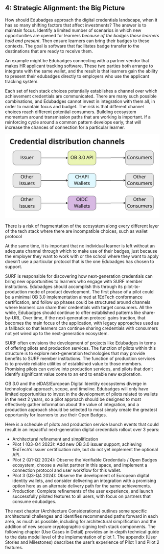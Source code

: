 4: Strategic Alignment: the Big Picture
------------------------------------

How should Edubadges approach the digital credentials landscape, when it has so many shifting factors that affect investments? The answer is to maintain focus. Identify a limited number of scenarios in which new opportunities are opened for learners _because of the badges those learners hold and present_. Then ensure learners can bring their badges to these contexts. The goal is software that facilitates badge transfer to the destinations that are ready to receive them.

An example might be Edubadges connecting with a partner vendor that makes HR applicant tracking software. These two parties both arrange to integrate with the same wallet, and the result is that learners gain the ability to present their edubadges directly to employers who use the applicant tracking system.

Each set of tech stack choices potentially establishes a channel over which achievement credentials are communicated. There are many such possible combinations, and Edubadges cannot invest in integration with them all, in order to maintain focus and budget. The risk is that different channel choices reach different potential consumers. Building ecosystem momentum around transmission paths that are working is important. If a reinforcing cycle around a common pattern develops early, that will increase the chances of connection for a particular learner.

![There is a risk of fragmentation of the ecosystem along every different layer of the tech stack where there are incompatible choices, such as wallet protocol](./assets/02-credential-distribution-channels.jpeg)

There is a risk of fragmentation of the ecosystem along every different layer of the tech stack where there are incompatible choices, such as wallet protocol

At the same time, it is important that no individual learner is left without an adequate channel through which to make use of their badges, just because the employer they want to work with or the school where they want to apply doesn’t use a particular protocol that is the one Edubadges has chosen to support.

SURF is responsible for discovering how next-generation credentials can bring new opportunities to learners who engage with SURF member institutions. Edubadges should accomplish this through its pilot-to-production mode of product development. The first phase of a pilot could be a minimal OB 3.0 implementation aimed at 1EdTech conformance certification, and follow up phases could be structured around channels where learners can share their credentials with target consumers. All the while, Edubadges should continue to offer established patterns like share-by-URL. Over time, if the next-generation protocol gains traction, that becomes the main focus of the application, with legacy approaches used as a fallback so that learners can continue sharing credentials with consumers not yet wired up to the next-generation ecosystem.

SURF often envisions the development of projects like Edubadges in terms of offering pilots and production services. The function of pilots within this structure is to explore next-generation technologies that may provide benefits to SURF member institutions. The function of production services is to provide reliable utilities of established value to those members. Promising pilots can evolve into production services, and pilots that don’t identify significant value come to an end to enable new exploration.

OB 3.0 and the eIDAS/European Digital Identity ecosystems diverge in technological approach, scope, and timeline. Edubadges will only have limited opportunities to invest in the development of pilots related to wallets in the next 2 years, so a pilot approach should be designed to most effectively gather information about the value of integration, and a production approach should be selected to most simply create the greatest opportunity for learners to use their Open Badges.

Here is a schedule of pilots and production service launch events that could result in an impactful next-generation digital credentials rollout over 3 years:

*   Architectural refinement and simplification
*   Pilot 1 (Q3-Q4 2023): Add new OB 3.0 issuer support, achieving 1EdTech’s Issuer certification role, but do not yet implement the optional API.
*   Pilot 2 (Q1-Q2 2024): Observe the Verifiable Credentials / Open Badges ecosystem, choose a wallet partner in this space, and implement a connection protocol and user workflow for this wallet.
*   Pilot 3 (Q3-Q4 2024): Observe the development of European digital identity wallets, and consider delivering an integration with a promising option here as an alternate delivery path for the same achievements.
*   Production: Complete refinements of the user experience, and launch successfully piloted features to all users, with focus on partners that consume edubadges.

The next chapter (Architecture Considerations) outlines some specific architectural challenges and identifies recommended paths forward in each area, as much as possible, including for architectural simplification and the addition of new secure cryptographic signing tech stack components. The following chapter (Use Cases in Detail) provides an in-depth technical guide to the data model level of the implementation of pilot 1. The appendix (User Stories and Milestones) describes the user’s experience of Pilot 1 and Pilot 2 features.
